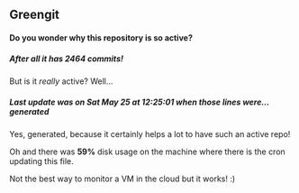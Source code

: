## Greengit

#### Do you wonder why this repository is so active?

##### After all it has 2464 commits!

But is it *really* active? Well...

##### Last update was on Sat May 25 at 12:25:01 when those lines were... generated

Yes, generated, because it certainly helps a lot to have such an active repo!

Oh and there was **59%** disk usage on the machine
where there is the cron updating this file.

Not the best way to monitor a VM in the cloud but it works! :)
